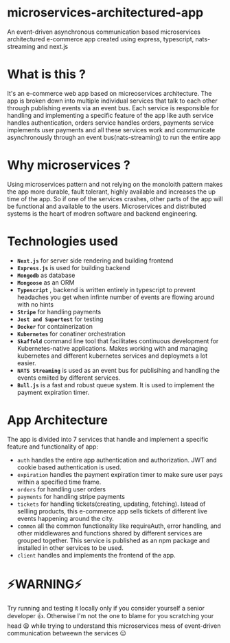 # microservices-architectured-app
An event-driven asynchronous communication based microservices architectured e-commerce app created using express, typescript, nats-streaming and next.js

# What is this ?

It's an e-commerce web app based on micreoservices architecture. The app is broken down into multiple individual services that talk to each other through
publishing events via an event bus. Each service is responsible for handling and implementing a specific feature of the app like auth service handles authentication,
orders service handles orders, payments service implements user payments and all these services work and communicate asynchronously through an event bus(nats-streaming)
to run the entire app

# Why microservices ?

Using microservices pattern and not relying on the monoloith pattern makes the app more durable, fault tolerant, highly available and increases the up time of the app.
So if one of the services crashes, other parts of the app will be functional and available to the users. Microservices and distributed systems is the heart of modren
software and backend engineering.


# Technologies used

- **`Next.js`** for server side rendering and building frontend
- **`Express.js`** is used for building backend
- **`Mongodb`** as database
- **`Mongoose`** as an ORM
- **`Typescript`** , backend is written entirely in typescript to prevent headaches you get when infinte number of events are flowing around with no hints
- **`Stripe`** for handling payments
- **`Jest and Supertest`** for testing 
- **`Docker`** for containerization
- **`Kubernetes`** for conatiner orchestration
- **`Skaffold`** command line tool that facilitates continuous development for Kubernetes-native applications. Makes working with and managing kubernetes 
                  and different kubernetes services and deploymets a lot easier.
- **`NATS Streaming`** is used as an event bus for publisihing and handling the events emiited by different services.
- **`Bull.js`** is a fast and robust queue system. It is used to implement the payment expiration timer.


# App Architecture

The app is divided into 7 services that handle and implement a specific feature and functionality of app:

- `auth` handles the entire app authentication and authorization. JWT and cookie based authentication is used.
- `expiration` handles the payment expiration timer to make sure user pays within a specified time frame. 
- `orders` for handling user orders
- `payments` for handling stripe payments
- `tickets` for handling tickets(creating, updating, fetching). Istead of sellling products, this e-commerce app sells tickets of different live events happening around the city.
- `common` all the common functionality like requireAuth, error handling, and other middlewares and functions shared by different services are grouped together. 
            This service is published as an npm package and installed in other services to be used. 
- `client` handles and implements the frontend of the app.



# ⚡WARNING⚡

Try running and testing it locally only if you consider yourself a senior developer 👍. Otherwise I'm not the one to blame for you scratching your head 😫
while trying to understand this microservices mess of event-driven communication betweewn the services 😑
